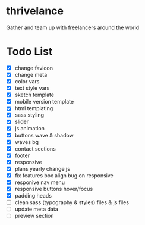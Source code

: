 # thrivelance
Gather and team up with freelancers around the world

# Todo List
- [x] change favicon
- [x] change meta
- [x] color vars
- [x] text style vars
- [x] sketch template
- [x] mobile version template
- [x] html templating
- [x] sass styling
- [x] slider
- [x] js animation
- [x] buttons wave & shadow
- [x] waves bg
- [x] contact sections
- [x] footer
- [x] responsive
- [x] plans yearly change js
- [x] fix features box align bug on responsive
- [x] responive nav menu 
- [x] responsive buttons hover/focus
- [x] padding heads 
- [ ] clean sass (typography & styles) files & js files
- [ ] update meta data
- [ ] preview section